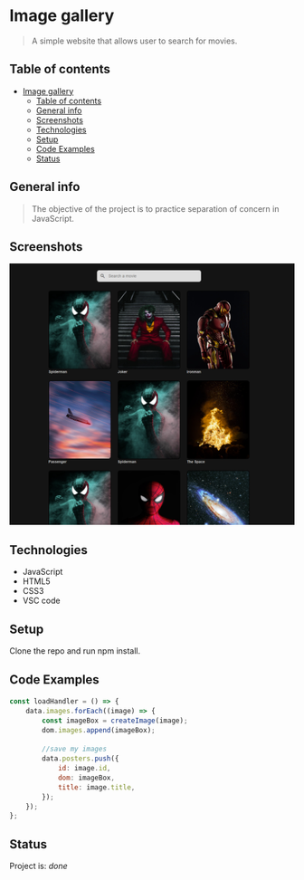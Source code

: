 # Image gallery

> A simple website that allows user to search for movies.

## Table of contents

- [Image gallery](#image-gallery)
  - [Table of contents](#table-of-contents)
  - [General info](#general-info)
  - [Screenshots](#screenshots)
  - [Technologies](#technologies)
  - [Setup](#setup)
  - [Code Examples](#code-examples)
  - [Status](#status)

## General info

> The objective of the project is to practice separation of concern in
> JavaScript.

## Screenshots

![Example screenshot](./assets/screenshot.png)

## Technologies

- JavaScript
- HTML5
- CSS3
- VSC code

## Setup

Clone the repo and run npm install.

## Code Examples

```js
const loadHandler = () => {
	data.images.forEach((image) => {
		const imageBox = createImage(image);
		dom.images.append(imageBox);

		//save my images
		data.posters.push({
			id: image.id,
			dom: imageBox,
			title: image.title,
		});
	});
};
```

## Status

Project is: _done_
